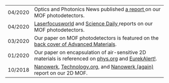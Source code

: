

|              	|                                                                                                                                                                                                                                           	|
|--------------	|-------------------------------------------------------------------------------------------------------------------------------------------------------------------------------------------------------------------------------------------	|
| 04/2020     	| Optics and Photonics News published <a href="https://www.osa-opn.org/home/newsroom/2020/april/mof-based_broadband_photodetector/" target="_blank"> a report </a> on our MOF photodetectors.	|
| 04/2020     	| <a href="https://www.laserfocusworld.com/detectors-imaging/article/14173895/metalorganic-semiconductor-photodetector-has-400-to-1575-nm-spectral-detection-range" target="_blank"> Laserfocusworld</a> and <a href="https://www.sciencedaily.com/releases/2020/04/200409093935.htm" target="_blank"> Science Daily </a> reports on our MOF photodetectors.
| 03/2020 	| Our paper on MOF photodetectors is featured on the <a href="https://onlinelibrary.wiley.com/doi/10.1002/adma.202070071" target="_blank">back cover of Advanced Materials</a>.                                                                      	|
| 01/2020    	| Our paper on encapsulation of air-sensitive 2D materials is referenced on <a href="https://phys.org/news/2020-01-encapsulation-technique-electronic-properties-sensitive.html" target="_blank"> phys.org</a> and <a href="https://www.eurekalert.org/pub_releases/2020-01/hd-hss012820.php" target="_blank"> EurekAlert!</a>.
| 10/2018  	| <a href="https://www.nanowerk.com/nanotechnology-news2/newsid=51288.php" target="_blank"> Nanowerk</a>, <a href="https://www.technology.org/2018/10/16/metal-organic-frameworks-ready-for-electronics/?utm_source=feedburner&utm_medium=feed&utm_campaign=Feed%3A+TechnologyOrg+%28Technology+Org+-+All+News%29" target="_blank">Technology.org</a>, and <a href="https://www.nanowerk.com/nanotechnology-news2/newsid=51277.php" target="_blank"> Nanowerk (again)</a> report on our 2D MOF.




